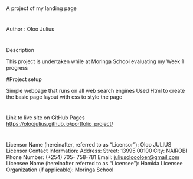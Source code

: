 #
A project of my landing page

#
Author : Oloo Julius

#
Description

This project is undertaken while at Moringa School evaluating my Week 1 progress

#Project setup

Simple webpage that runs on all web search engines
Used Html to create the basic page layout with css to style the page

#
Link to live site on GitHub Pages
https://oloojulius.github.io/portfolio_project/

#
Licensor Name (hereinafter, referred to as “Licensor”): Oloo JULIUS
Licensor Contact Information:
Address:
Street: 13995 00100
City: NAIROBI
Phone Number: (+254) 705- 758-781
Email: juliusoloooloer@gmail.com
Licensee Name (hereinafter referred to as “Licensee”): Hamida
Licensee Organization (if applicable): Moringa School
